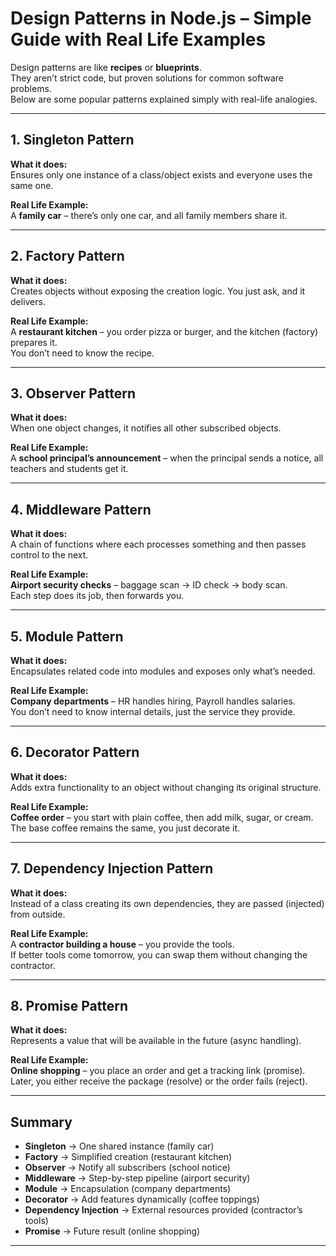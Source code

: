 # Design Patterns in Node.js – Simple Guide with Real Life Examples

Design patterns are like **recipes** or **blueprints**.  
They aren’t strict code, but proven solutions for common software problems.  
Below are some popular patterns explained simply with real-life analogies.

---

## 1. Singleton Pattern
**What it does:**  
Ensures only one instance of a class/object exists and everyone uses the same one.

**Real Life Example:**  
A **family car** – there’s only one car, and all family members share it.

---

## 2. Factory Pattern
**What it does:**  
Creates objects without exposing the creation logic. You just ask, and it delivers.

**Real Life Example:**  
A **restaurant kitchen** – you order pizza or burger, and the kitchen (factory) prepares it.  
You don’t need to know the recipe.

---

## 3. Observer Pattern
**What it does:**  
When one object changes, it notifies all other subscribed objects.

**Real Life Example:**  
A **school principal’s announcement** – when the principal sends a notice, all teachers and students get it.

---

## 4. Middleware Pattern
**What it does:**  
A chain of functions where each processes something and then passes control to the next.

**Real Life Example:**  
**Airport security checks** – baggage scan → ID check → body scan.  
Each step does its job, then forwards you.

---

## 5. Module Pattern
**What it does:**  
Encapsulates related code into modules and exposes only what’s needed.

**Real Life Example:**  
**Company departments** – HR handles hiring, Payroll handles salaries.  
You don’t need to know internal details, just the service they provide.

---

## 6. Decorator Pattern
**What it does:**  
Adds extra functionality to an object without changing its original structure.

**Real Life Example:**  
**Coffee order** – you start with plain coffee, then add milk, sugar, or cream.  
The base coffee remains the same, you just decorate it.

---

## 7. Dependency Injection Pattern
**What it does:**  
Instead of a class creating its own dependencies, they are passed (injected) from outside.

**Real Life Example:**  
A **contractor building a house** – you provide the tools.  
If better tools come tomorrow, you can swap them without changing the contractor.

---

## 8. Promise Pattern
**What it does:**  
Represents a value that will be available in the future (async handling).

**Real Life Example:**  
**Online shopping** – you place an order and get a tracking link (promise).  
Later, you either receive the package (resolve) or the order fails (reject).

---

## Summary
- **Singleton** → One shared instance (family car)  
- **Factory** → Simplified creation (restaurant kitchen)  
- **Observer** → Notify all subscribers (school notice)  
- **Middleware** → Step-by-step pipeline (airport security)  
- **Module** → Encapsulation (company departments)  
- **Decorator** → Add features dynamically (coffee toppings)  
- **Dependency Injection** → External resources provided (contractor’s tools)  
- **Promise** → Future result (online shopping)

---

<!-- for ref -->
<!-- https://medium.com/@techsuneel99/design-patterns-in-node-js-31211904903e -->